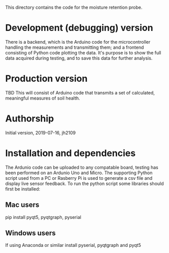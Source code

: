 This directory contains the code for the moisture retention probe.

# Development (debugging) version
There is a backend, which is the Arduino code for the microcontroller handling the measurements and transmitting them; and a frontend consisting of Python code plotting the data. It's purpose is to show the full data acquired during testing, and to save this data for further analysis.

# Production version
TBD This will consist of Arduino code that transmits a set of calculated, meaningful measures of soil health.

# Authorship
Initial version, 2019-07-16, jh2109

# Installation and dependencies
The Ardunio code can be uploaded to any compatable board, testing has been performed on an Ardunio Uno and Micro.
The supporting Python script used from a PC or Rasberry Pi is used to generate a csv file and display live sensor feedback. To run the python script some libraries should first be installed:

## Mac users
pip install pyqt5, pyqtgraph, pyserial

## Windows users
If using Anaconda or similar install pyserial, pyqtgraph and pyqt5



	
